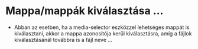 
# Mappa/mappák kiválasztása ...
- Abban az esetben, ha a media-selector eszközzel lehetséges mappát is kiválasztani, akkor
  a mappa azonosítója kerül kiválasztásra, amíg a fájlok kiválasztásánál továbbra is a fájl neve ...
